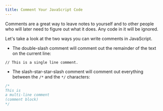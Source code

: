 ```yaml
---
title: Comment Your JavaScript Code
---
```

Comments are a great way to leave notes to yourself and to other people who will later need to figure out what it does. Any code in it will be ignored.

Let's take a look at the two ways you can write comments in JavaScript.

*   The double-slash comment will comment out the remainder of the text on the current line:

`// This is a single line comment.`

*   The slash-star-star-slash comment will comment out everything between the `/*` and the `*/` characters:

```javascript
/* 
This is 
a multi-line comment 
(comment block) 
*/
```
